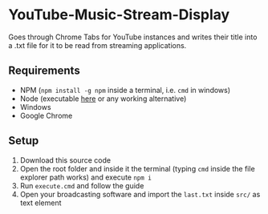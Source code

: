 # YouTube-Music-Stream-Display
Goes through Chrome Tabs for YouTube instances and writes their title into a .txt file for it to be read from streaming applications.

## Requirements
- NPM (`npm install -g npm` inside a terminal, i.e. `cmd` in windows)
- Node (executable [here](https://nodejs.org/en/download/) or any working alternative)
- Windows
- Google Chrome

## Setup
1. Download this source code
2. Open the root folder and inside it the terminal (typing `cmd` inside the file explorer path works) and execute `npm i`
3. Run `execute.cmd` and follow the guide
4. Open your broadcasting software and import the `last.txt` inside `src/` as text element
